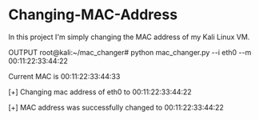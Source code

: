 # Changing-MAC-Address
In this project I'm simply changing the MAC address of my Kali Linux VM.


OUTPUT
root@kali:~/mac_changer# python mac_changer.py --i eth0 --m 00:11:22:33:44:22

Current MAC is 00:11:22:33:44:33

[+] Changing mac address of eth0 to 00:11:22:33:44:22

[+] MAC address was successfully changed to 00:11:22:33:44:22

